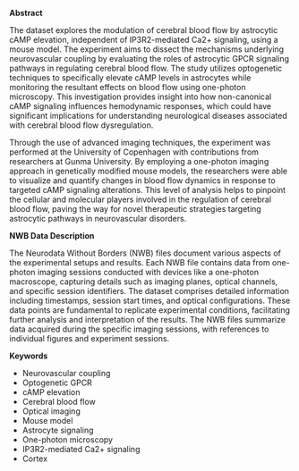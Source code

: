 **Abstract**

The dataset explores the modulation of cerebral blood flow by astrocytic cAMP elevation, independent of IP3R2-mediated Ca2+ signaling, using a mouse model. The experiment aims to dissect the mechanisms underlying neurovascular coupling by evaluating the roles of astrocytic GPCR signaling pathways in regulating cerebral blood flow. The study utilizes optogenetic techniques to specifically elevate cAMP levels in astrocytes while monitoring the resultant effects on blood flow using one-photon microscopy. This investigation provides insight into how non-canonical cAMP signaling influences hemodynamic responses, which could have significant implications for understanding neurological diseases associated with cerebral blood flow dysregulation.

Through the use of advanced imaging techniques, the experiment was performed at the University of Copenhagen with contributions from researchers at Gunma University. By employing a one-photon imaging approach in genetically modified mouse models, the researchers were able to visualize and quantify changes in blood flow dynamics in response to targeted cAMP signaling alterations. This level of analysis helps to pinpoint the cellular and molecular players involved in the regulation of cerebral blood flow, paving the way for novel therapeutic strategies targeting astrocytic pathways in neurovascular disorders.

**NWB Data Description**

The Neurodata Without Borders (NWB) files document various aspects of the experimental setups and results. Each NWB file contains data from one-photon imaging sessions conducted with devices like a one-photon macroscope, capturing details such as imaging planes, optical channels, and specific session identifiers. The dataset comprises detailed information including timestamps, session start times, and optical configurations. These data points are fundamental to replicate experimental conditions, facilitating further analysis and interpretation of the results. The NWB files summarize data acquired during the specific imaging sessions, with references to individual figures and experiment sessions.

**Keywords**

- Neurovascular coupling
- Optogenetic GPCR
- cAMP elevation
- Cerebral blood flow
- Optical imaging
- Mouse model
- Astrocyte signaling
- One-photon microscopy
- IP3R2-mediated Ca2+ signaling
- Cortex
